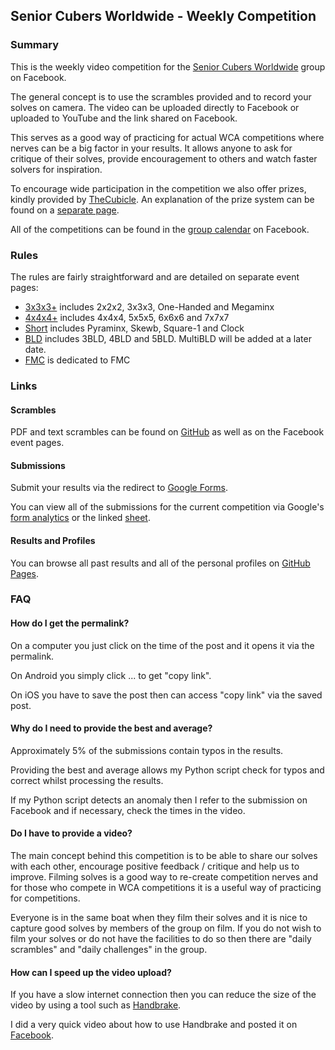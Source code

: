 ## Senior Cubers Worldwide - Weekly Competition

### Summary

This is the weekly video competition for the [Senior Cubers Worldwide](https://www.facebook.com/groups/1604105099735401/?ref=bookmarks) group on Facebook.

The general concept is to use the scrambles provided and to record your solves on camera. The video can be uploaded directly to Facebook or uploaded to YouTube and the link shared on Facebook.

This serves as a good way of practicing for actual WCA competitions where nerves can be a big factor in your results. It allows anyone to ask for critique of their solves, provide encouragement to others and watch faster solvers for inspiration.

To encourage wide participation in the competition we also offer prizes, kindly provided by [TheCubicle](https://www.thecubicle.com/). An explanation of the prize system can be found on a [separate page](Prizes.md).

All of the competitions can be found in the [group calendar](https://www.facebook.com/groups/1604105099735401/events/?source=4&action_history=null&filter=calendar) on Facebook.



### Rules

The rules are fairly straightforward and are detailed on separate event pages:

- [3x3x3+](readme/3x3x3+.md) includes 2x2x2, 3x3x3, One-Handed and Megaminx
- [4x4x4+](readme/4x4x4+.md) includes 4x4x4, 5x5x5, 6x6x6 and 7x7x7
- [Short](readme/Short.md) includes Pyraminx, Skewb, Square-1 and Clock
- [BLD](readme/BLD.md) includes 3BLD, 4BLD and 5BLD. MultiBLD will be added at a later date.
- [FMC](readme/FMC.md) is dedicated to FMC



### Links

#### Scrambles

PDF and text scrambles can be found on [GitHub](https://github.com/Logiqx/scw-comp/tree/master/docs) as well as on the Facebook event pages.

#### Submissions

Submit your results via the redirect to [Google Forms](submit.html).

You can view all of the submissions for the current competition via Google's [form analytics](analytics.html) or the linked [sheet](responses.html).

#### Results and Profiles

You can browse all past results and all of the personal profiles on [GitHub Pages](results.md).



### FAQ

#### How do I get the permalink?

On a computer you just click on the time of the post and it opens it via the permalink.

On Android you simply click ... to get "copy link".

On iOS you have to save the post then can access "copy link" via the saved post.

#### Why do I need to provide the best and average?

Approximately 5% of the submissions contain typos in the results.

Providing the best and average allows my Python script check for typos and correct whilst processing the results.

If my Python script detects an anomaly then I refer to the submission on Facebook and if necessary, check the times in the video.

#### Do I have to provide a video?

The main concept behind this competition is to be able to share our solves with each other, encourage positive feedback / critique and help us to improve. Filming solves is a good way to re-create competition nerves and for those who compete in WCA competitions it is a useful way of practicing for competitions.

Everyone is in the same boat when they film their solves and it is nice to capture good solves by members of the group on film. If you do not wish to film your solves or do not have the facilities to do so then there are "daily scrambles" and "daily challenges" in the group.

#### How can  I speed up the video upload?

If you have a slow internet connection then you can reduce the size of the video by using a tool such as [Handbrake](https://handbrake.fr/).

I did a very quick video about how to use Handbrake and posted it on [Facebook](https://www.facebook.com/groups/1604105099735401/permalink/2168677073278198/).



<!-- Global site tag (gtag.js) - Google Analytics -->

<script async src="https://www.googletagmanager.com/gtag/js?id=UA-86348435-3"></script>
<script>window.dataLayer = window.dataLayer || []; function gtag() {dataLayer.push(arguments);} gtag('js', new Date()); gtag('config', 'UA-86348435-3');</script>
